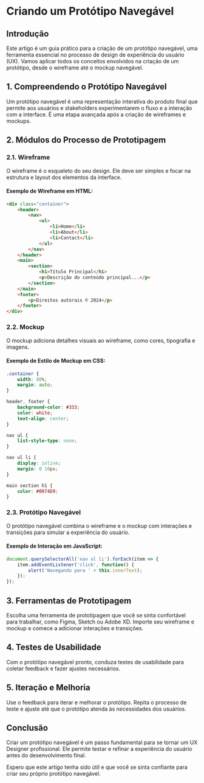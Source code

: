 # Criando um Protótipo Navegável

## **Introdução**
Este artigo é um guia prático para a criação de um protótipo navegável, uma ferramenta essencial no processo de design de experiência do usuário (UX). Vamos aplicar todos os conceitos envolvidos na criação de um protótipo, desde o wireframe até o mockup navegável.

## **1. Compreendendo o Protótipo Navegável**
Um protótipo navegável é uma representação interativa do produto final que permite aos usuários e stakeholders experimentarem o fluxo e a interação com a interface. É uma etapa avançada após a criação de wireframes e mockups.

## **2. Módulos do Processo de Prototipagem**

### **2.1. Wireframe**
O wireframe é o esqueleto do seu design. Ele deve ser simples e focar na estrutura e layout dos elementos da interface.

#### **Exemplo de Wireframe em HTML:**
```html
<div class="container">
    <header>
        <nav>
            <ul>
                <li>Home</li>
                <li>About</li>
                <li>Contact</li>
            </ul>
        </nav>
    </header>
    <main>
        <section>
            <h1>Título Principal</h1>
            <p>Descrição do conteúdo principal...</p>
        </section>
    </main>
    <footer>
        <p>Direitos autorais © 2024</p>
    </footer>
</div>
```

### **2.2. Mockup**
O mockup adiciona detalhes visuais ao wireframe, como cores, tipografia e imagens.

#### **Exemplo de Estilo de Mockup em CSS:**
```css
.container {
    width: 80%;
    margin: auto;
}

header, footer {
    background-color: #333;
    color: white;
    text-align: center;
}

nav ul {
    list-style-type: none;
}

nav ul li {
    display: inline;
    margin: 0 10px;
}

main section h1 {
    color: #0074D9;
}
```

### **2.3. Protótipo Navegável**
O protótipo navegável combina o wireframe e o mockup com interações e transições para simular a experiência do usuário.

#### **Exemplo de Interação em JavaScript:**
```javascript
document.querySelectorAll('nav ul li').forEach(item => {
    item.addEventListener('click', function() {
        alert('Navegando para ' + this.innerText);
    });
});
```

## **3. Ferramentas de Prototipagem**
Escolha uma ferramenta de prototipagem que você se sinta confortável para trabalhar, como Figma, Sketch ou Adobe XD. Importe seu wireframe e mockup e comece a adicionar interações e transições.

## **4. Testes de Usabilidade**
Com o protótipo navegável pronto, conduza testes de usabilidade para coletar feedback e fazer ajustes necessários.

## **5. Iteração e Melhoria**
Use o feedback para iterar e melhorar o protótipo. Repita o processo de teste e ajuste até que o protótipo atenda às necessidades dos usuários.

## **Conclusão**
Criar um protótipo navegável é um passo fundamental para se tornar um UX Designer profissional. Ele permite testar e refinar a experiência do usuário antes do desenvolvimento final.

Espero que este artigo tenha sido útil e que você se sinta confiante para criar seu próprio protótipo navegável.
